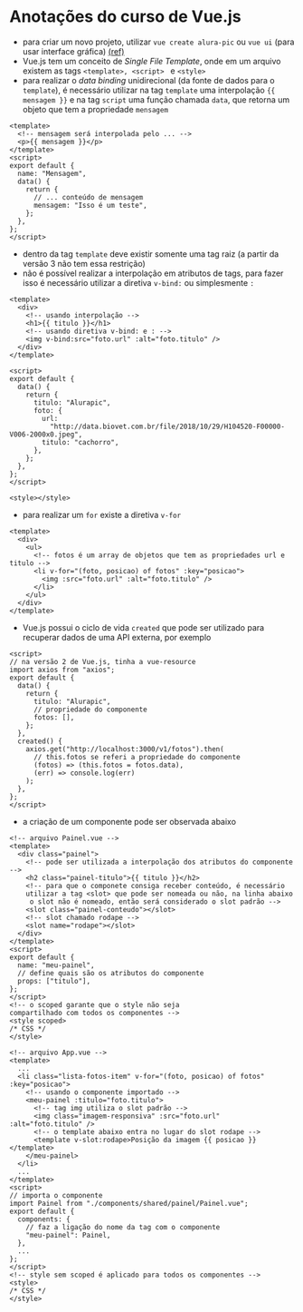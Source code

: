 # Anotações do curso de Vue.js

- para criar um novo projeto, utilizar `vue create alura-pic` ou `vue ui` (para usar interface gráfica) [(ref)](https://cli.vuejs.org/guide/installation.html)
- Vue.js tem um conceito de _Single File Template_, onde em um arquivo existem as tags `<template>, <script> ` e `<style>`
- para realizar o _data binding_ unidirecional (da fonte de dados para o `template`), é necessário utilizar na tag `template` uma interpolação `{{ mensagem }}` e na tag `script` uma função chamada `data`, que retorna um objeto que tem a propriedade `mensagem`

```vue
<template>
  <!-- mensagem será interpolada pelo ... -->
  <p>{{ mensagem }}</p>
</template>
<script>
export default {
  name: "Mensagem",
  data() {
    return {
      // ... conteúdo de mensagem
      mensagem: "Isso é um teste",
    };
  },
};
</script>
```

- dentro da tag `template` deve existir somente uma tag raiz (a partir da versão 3 não tem essa restrição)
- não é possível realizar a interpolação em atributos de tags, para fazer isso é necessário utilizar a diretiva `v-bind:` ou simplesmente `:`

```vue
<template>
  <div>
    <!-- usando interpolação -->
    <h1>{{ titulo }}</h1>
    <!-- usando diretiva v-bind: e : -->
    <img v-bind:src="foto.url" :alt="foto.titulo" />
  </div>
</template>

<script>
export default {
  data() {
    return {
      titulo: "Alurapic",
      foto: {
        url:
          "http://data.biovet.com.br/file/2018/10/29/H104520-F00000-V006-2000x0.jpeg",
        titulo: "cachorro",
      },
    };
  },
};
</script>

<style></style>
```

- para realizar um `for` existe a diretiva `v-for`

```vue
<template>
  <div>
    <ul>
      <!-- fotos é um array de objetos que tem as propriedades url e titulo -->
      <li v-for="(foto, posicao) of fotos" :key="posicao">
        <img :src="foto.url" :alt="foto.titulo" />
      </li>
    </ul>
  </div>
</template>
```

- Vue.js possui o ciclo de vida `created` que pode ser utilizado para recuperar dados de uma API externa, por exemplo

```vue
<script>
// na versão 2 de Vue.js, tinha a vue-resource
import axios from "axios";
export default {
  data() {
    return {
      titulo: "Alurapic",
      // propriedade do componente
      fotos: [],
    };
  },
  created() {
    axios.get("http://localhost:3000/v1/fotos").then(
      // this.fotos se referi a propriedade do componente
      (fotos) => (this.fotos = fotos.data),
      (err) => console.log(err)
    );
  },
};
</script>
```

- a criação de um componente pode ser observada abaixo

```vue
<!-- arquivo Painel.vue -->
<template>
  <div class="painel">
    <!-- pode ser utilizada a interpolação dos atributos do componente -->
    <h2 class="painel-titulo">{{ titulo }}</h2>
    <!-- para que o componete consiga receber conteúdo, é necessário 
    utilizar a tag <slot> que pode ser nomeada ou não, na linha abaixo
     o slot não é nomeado, então será considerado o slot padrão -->
    <slot class="painel-conteudo"></slot>
    <!-- slot chamado rodape -->
    <slot name="rodape"></slot>
  </div>
</template>
<script>
export default {
  name: "meu-painel",
  // define quais são os atributos do componente
  props: ["titulo"],
};
</script>
<!-- o scoped garante que o style não seja 
compartilhado com todos os componentes -->
<style scoped>
/* CSS */
</style>

<!-- arquivo App.vue -->
<template>
  ...
  <li class="lista-fotos-item" v-for="(foto, posicao) of fotos" :key="posicao">
    <!-- usando o componente importado -->
    <meu-painel :titulo="foto.titulo">
      <!-- tag img utiliza o slot padrão -->
      <img class="imagem-responsiva" :src="foto.url" :alt="foto.titulo" />
      <!-- o template abaixo entra no lugar do slot rodape -->
      <template v-slot:rodape>Posição da imagem {{ posicao }}</template>
    </meu-painel>
  </li>
  ...
</template>
<script>
// importa o componente
import Painel from "./components/shared/painel/Painel.vue";
export default {
  components: {
    // faz a ligação do nome da tag com o componente
    "meu-painel": Painel,
  },
  ...
};
</script>
<!-- style sem scoped é aplicado para todos os componentes -->
<style>
/* CSS */
</style>
```
